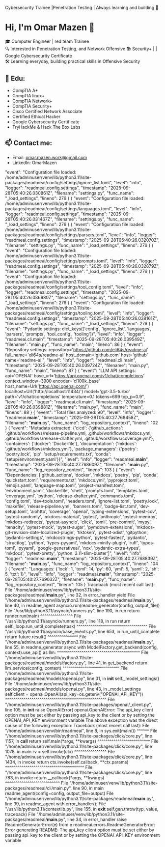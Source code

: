 Cybersecurity Trainee |Penetration Testing | Always learning and building 🚀

# Hi, I'm Omar Mazen 👋
🎓 Computer Engineer | red team Trainee  
🔍 Interested in Penetration Testing, and Network Offensive
📚 Security+ |  | Google Cybersecurity Certificate  
🛠️ Learning everyday, building practical skills in Offensive Security
<!--
## 💻 Projects:
- Security+ Notes
- Pentesting Labs -->

## 🚀 Edu:
- CompTIA A+
- CompTIA linux+
- CompTIA Network+
- CompTIA Security+
- Cisco Certified Network Associate
- Certified Ethical Hacker 
- Google Cybersecurity Certificate  
- TryHackMe & Hack The Box Labs

## 📫 Contact me:
- Email: omar.mazen.work@gmail.com
- LinkedIn: OmarMazen

<!---
lomarsalahl/lomarsalahl is a ✨ special ✨ repository because its `README.md` (this file) appears on your GitHub profile.
You can click the Preview link to take a look at your changes.
--->

"event": "Configuration file loaded: /home/adminuser/venv/lib/python3.11/site-packages/readmeai/config/settings/ignore_list.toml",
"level": "info",
"logger": "readmeai.config.settings",
"timestamp": "2025-09-28T05:40:26.030861Z",
"filename": "settings.py",
"func_name": "_load_settings",
"lineno": 276
}
{
"event": "Configuration file loaded: /home/adminuser/venv/lib/python3.11/site-packages/readmeai/config/settings/languages.toml",
"level": "info",
"logger": "readmeai.config.settings",
"timestamp": "2025-09-28T05:40:26.031467Z",
"filename": "settings.py",
"func_name": "_load_settings",
"lineno": 276
}
{
"event": "Configuration file loaded: /home/adminuser/venv/lib/python3.11/site-packages/readmeai/config/settings/parsers.toml",
"level": "info",
"logger": "readmeai.config.settings",
"timestamp": "2025-09-28T05:40:26.032070Z",
"filename": "settings.py",
"func_name": "_load_settings",
"lineno": 276
}
{
"event": "Configuration file loaded: /home/adminuser/venv/lib/python3.11/site-packages/readmeai/config/settings/prompts.toml",
"level": "info",
"logger": "readmeai.config.settings",
"timestamp": "2025-09-28T05:40:26.032879Z",
"filename": "settings.py",
"func_name": "_load_settings",
"lineno": 276
}
{
"event": "Configuration file loaded: /home/adminuser/venv/lib/python3.11/site-packages/readmeai/config/settings/tool_config.toml",
"level": "info",
"logger": "readmeai.config.settings",
"timestamp": "2025-09-28T05:40:26.036980Z",
"filename": "settings.py",
"func_name": "_load_settings",
"lineno": 276
}
{
"event": "Configuration file loaded: /home/adminuser/venv/lib/python3.11/site-packages/readmeai/config/settings/tooling.toml",
"level": "info",
"logger": "readmeai.config.settings",
"timestamp": "2025-09-28T05:40:26.038161Z",
"filename": "settings.py",
"func_name": "_load_settings",
"lineno": 276
}
{
"event": "Pydantic settings: dict_keys(['config', 'ignore_list', 'languages', 'parsers', 'prompts', 'tool_config', 'tooling'])",
"level": "info",
"logger": "readmeai.cli.main",
"timestamp": "2025-09-28T05:40:26.039549Z",
"filename": "main.py",
"func_name": "main",
"lineno": 86
}
{
"event": "Repository settings: repository='https://github.com/eli64s/readme-ai' full_name='eli64s/readme-ai' host_domain='github.com' host='github' name='readme-ai'",
"level": "info",
"logger": "readmeai.cli.main",
"timestamp": "2025-09-28T05:40:26.039724Z",
"filename": "main.py",
"func_name": "main",
"lineno": 87
}
{
"event": "LLM API settings: api='OPENAI' base_url='https://api.openai.com/v1/chat/completions' context_window=3900 encoder='cl100k_base' host_name=Url('https://api.openai.com/') localhost=Url('http://localhost:11434/') model='gpt-3.5-turbo' path='v1/chat/completions' temperature=0.1 tokens=699 top_p=0.9",
"level": "info",
"logger": "readmeai.cli.main",
"timestamp": "2025-09-28T05:40:26.039881Z",
"filename": "main.py",
"func_name": "main",
"lineno": 88
}
{
"event": "Total files analyzed: 90",
"level": "info",
"logger": "readmeai.__main__",
"timestamp": "2025-09-28T05:40:27.768458Z",
"filename": "__main__.py",
"func_name": "log_repository_context",
"lineno": 102
}
{
"event": "Metadata extracted: {'cicd': {'github_actions': '.github/workflows/release-pipeline.yml, .github/workflows/mkdocs.yml, .github/workflows/release-drafter.yml, .github/workflows/coverage.yml'}, 'containers': {'docker': 'Dockerfile'}, 'documentation': {'mkdocs': '.github/workflows/mkdocs.yml'}, 'package_managers': {'poetry': 'poetry.lock', 'pip': 'setup/requirements.txt', 'conda': 'setup/environment.yaml'}}",
"level": "info",
"logger": "readmeai.__main__",
"timestamp": "2025-09-28T05:40:27.768609Z",
"filename": "__main__.py",
"func_name": "log_repository_context",
"lineno": 103
}
{
"event": "Dependencies: ['github_actions', 'docker', 'mkdocs', 'poetry', 'pip', 'conda', 'quickstart.toml', 'requirements.txt', 'mkdocs.yml', 'pyproject.toml', 'emojis.yaml', 'language-map.toml', 'project-manifest.toml', 'environment.yaml', 'dockerfile', 'shell', 'prompts.toml', 'templates.toml', 'coverage.yml', 'python', 'release-drafter.yml', 'commands.toml', 'config.toml', 'dev-tools.toml', 'headers.toml', 'ignore-list.toml', 'poetry.lock', 'makefile', 'release-pipeline.yml', 'banners.toml', 'badge-list.toml', 'dev-setup.toml', 'aiohttp', 'coverage', 'openai', 'typing-extensions', 'pytest-cov', 'pytest-randomly', 'mkdocs-material', 'pytest', 'anthropic', 'pytest-memray', 'mkdocs-redirects', 'pytest-asyncio', 'click', 'tomli', 'pre-commit', 'mypy', 'tenacity', 'pytest-mock', 'pytest-sugar', 'pymdown-extensions', 'mkdocs-git-revision-date-localized-plugin', 'tiktoken', 'pytest-xdist', 'gitpython', 'pydantic-settings', 'mkdocstrings-python', 'pytest-fastest', 'pydantic', 'structlog', 'python', 'types-pyyaml', 'mkdocs-minify-plugin', 'ruff', 'types-toml', 'pyyaml', 'google-generativeai', 'nox', 'pydantic-extra-types', 'mkdocs', 'pytest-pretty', 'python: 3.11-slim-buster']",
"level": "info",
"logger": "readmeai.__main__",
"timestamp": "2025-09-28T05:40:27.768839Z",
"filename": "__main__.py",
"func_name": "log_repository_context",
"lineno": 104
}
{
"event": "Languages: {'lock': 1, 'toml': 14, 'py': 60, 'yml': 5, 'yaml': 2, 'sh': 5, 'txt': 1}",
"level": "info",
"logger": "readmeai.__main__",
"timestamp": "2025-09-28T05:40:27.769032Z",
"filename": "__main__.py",
"func_name": "log_repository_context",
"lineno": 105
}
Traceback (most recent call last):
File "/home/adminuser/venv/lib/python3.11/site-packages/readmeai/__main__.py", line 32, in error_handler
yield
File "/home/adminuser/venv/lib/python3.11/site-packages/readmeai/__main__.py", line 40, in readme_agent
asyncio.run(readme_generator(config, output_file))
File "/usr/lib/python3.11/asyncio/runners.py", line 190, in run
return runner.run(main)
^^^^^^^^^^^^^^^^
File "/usr/lib/python3.11/asyncio/runners.py", line 118, in run
return self._loop.run_until_complete(task)
^^^^^^^^^^^^^^^^^^^^^^^^^^^^^^^^^^^
File "/usr/lib/python3.11/asyncio/base_events.py", line 653, in run_until_complete
return future.result()
^^^^^^^^^^^^^^^
File "/home/adminuser/venv/lib/python3.11/site-packages/readmeai/__main__.py", line 55, in readme_generator
async with ModelFactory.get_backend(config, context).use_api() as llm:
^^^^^^^^^^^^^^^^^^^^^^^^^^^^^^^^^^^^^^^^^
File "/home/adminuser/venv/lib/python3.11/site-packages/readmeai/models/factory.py", line 41, in get_backend
return llm_service(config, context)
^^^^^^^^^^^^^^^^^^^^^^^^^^^^
File "/home/adminuser/venv/lib/python3.11/site-packages/readmeai/models/openai.py", line 31, in __init__
self._model_settings()
File "/home/adminuser/venv/lib/python3.11/site-packages/readmeai/models/openai.py", line 43, in _model_settings
self.client = openai.OpenAI(api_key=os.getenv("OPENAI_API_KEY"))
^^^^^^^^^^^^^^^^^^^^^^^^^^^^^^^^^^^^^^^^^^^^^^^^^^
File "/home/adminuser/venv/lib/python3.11/site-packages/openai/_client.py", line 105, in __init__
raise OpenAIError(
openai.OpenAIError: The api_key client option must be set either by passing api_key to the client or by setting the OPENAI_API_KEY environment variable
The above exception was the direct cause of the following exception:
Traceback (most recent call last):
File "/home/adminuser/venv/bin/readmeai", line 8, in <module>
sys.exit(main())
^^^^^^
File "/home/adminuser/venv/lib/python3.11/site-packages/click/core.py", line 1157, in __call__
return self.main(*args, **kwargs)
^^^^^^^^^^^^^^^^^^^^^^^^^^
File "/home/adminuser/venv/lib/python3.11/site-packages/click/core.py", line 1078, in main
rv = self.invoke(ctx)
^^^^^^^^^^^^^^^^
File "/home/adminuser/venv/lib/python3.11/site-packages/click/core.py", line 1434, in invoke
return ctx.invoke(self.callback, **ctx.params)
^^^^^^^^^^^^^^^^^^^^^^^^^^^^^^^^^^^^^^^
File "/home/adminuser/venv/lib/python3.11/site-packages/click/core.py", line 783, in invoke
return __callback(*args, **kwargs)
^^^^^^^^^^^^^^^^^^^^^^^^^^^
File "/home/adminuser/venv/lib/python3.11/site-packages/readmeai/cli/main.py", line 90, in main
readme_agent(config=config, output_file=output)
File "/home/adminuser/venv/lib/python3.11/site-packages/readmeai/__main__.py", line 39, in readme_agent
with error_handler():
File "/usr/lib/python3.11/contextlib.py", line 155, in __exit__
self.gen.throw(typ, value, traceback)
File "/home/adminuser/venv/lib/python3.11/site-packages/readmeai/__main__.py", line 34, in error_handler
raise ReadmeGeneratorError(e) from e
readmeai.errors.ReadmeGeneratorError: Error generating README: The api_key client option must be set either by passing api_key to the client or by setting the OPENAI_API_KEY environment variable
